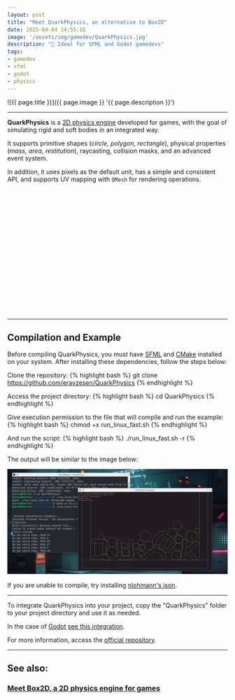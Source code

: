```yaml
---
layout: post
title: "Meet QuarkPhysics, an alternative to Box2D"
date: 2025-04-04 14:55:16
image: '/assets/img/gamedev/QuarkPhysics.jpg'
description: "🚀 Ideal for SFML and Godot gamedevs"
tags:
- gamedev
- sfml
- godot
- physics
---
```


![{{ page.title }}]({{ page.image }} '{{ page.description }}')

---

**QuarkPhysics** is a [2D physics engine](https://youtu.be/XdZlSfVLlsE) developed for games, with the goal of simulating rigid and soft bodies in an integrated way.

It supports primitive shapes (*circle, polygon, rectangle*), physical properties (*mass, area, restitution*), raycasting, collision masks, and an advanced event system.

In addition, it uses pixels as the default unit, has a simple and consistent API, and supports UV mapping with `QMesh` for rendering operations.


<!-- SQUARE - GAMES ROOT -->
<script async src="//pagead2.googlesyndication.com/pagead/js/adsbygoogle.js"></script>
<ins class="adsbygoogle"
style="display:inline-block;width:336px;height:280px"
data-ad-client="ca-pub-2838251107855362"
data-ad-slot="5351066970"></ins>
<script>
(adsbygoogle = window.adsbygoogle || []).push({});
</script>

---

## Compilation and Example
Before compiling QuarkPhysics, you must have [SFML](https://terminalroot.com/tags#sfml) and [CMake](https://terminalroot.com/tags#cmake) installed on your system. After installing these dependencies, follow the steps below:

Clone the repository:
{% highlight bash %}
git clone https://github.com/erayzesen/QuarkPhysics
{% endhighlight %}

Access the project directory:
{% highlight bash %}
cd QuarkPhysics
{% endhighlight %}

Give execution permission to the file that will compile and run the example:
{% highlight bash %}
chmod +x run_linux_fast.sh
{% endhighlight %}

And run the script:
{% highlight bash %}
./run_linux_fast.sh -r
{% endhighlight %}

The output will be similar to the image below:

![QuarkPhysics run.png](/assets/img/gamedev/QuarkPhysics-tr-run.png)

If you are unable to compile, try installing [nlohmann's json](https://terminalroot.com/json-cpp-for-creating-and-parsing-json-with-cpp/).

---

To integrate QuarkPhysics into your project, copy the "QuarkPhysics" folder to your project directory and use it as needed.

In the case of [Godot](https://terminalroot.com/tags#godot) [see this integration](https://github.com/erayzesen/godot-quarkphysics).

For more information, access the [official repository](https://github.com/erayzesen/QuarkPhysics).

---

## See also:
### [Meet Box2D, a 2D physics engine for games](https://youtu.be/XdZlSfVLlsE)



